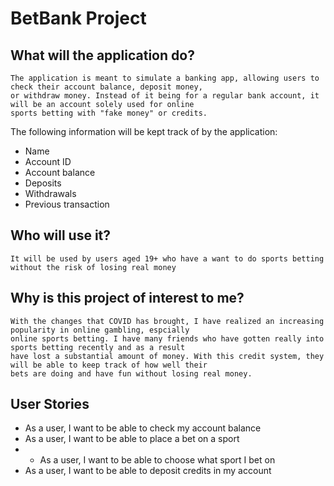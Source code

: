 # BetBank Project

## What will the application do?

    The application is meant to simulate a banking app, allowing users to check their account balance, deposit money,
    or withdraw money. Instead of it being for a regular bank account, it will be an account solely used for online 
    sports betting with "fake money" or credits.

The following information will be kept track of by the application:

- Name
- Account ID
- Account balance
- Deposits
- Withdrawals
- Previous transaction

## Who will use it?
    It will be used by users aged 19+ who have a want to do sports betting without the risk of losing real money

## Why is this project of interest to me?
    With the changes that COVID has brought, I have realized an increasing popularity in online gambling, espcially
    online sports betting. I have many friends who have gotten really into sports betting recently and as a result
    have lost a substantial amount of money. With this credit system, they will be able to keep track of how well their
    bets are doing and have fun without losing real money.

## User Stories

- As a user, I want to be able to check my account balance 
- As a user, I want to be able to place a bet on a sport
- - As a user, I want to be able to choose what sport I bet on
- As a user, I want to be able to deposit credits in my account